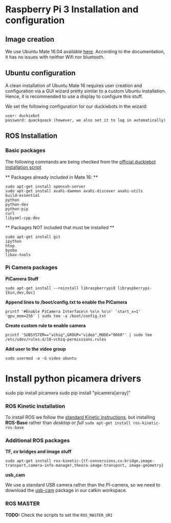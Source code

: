 # Raspberry Pi 3 Installation and configuration

## Image creation
We use Ubuntu Mate 16.04 available [here](https://ubuntu-mate.org/raspberry-pi/). According to the documentation, it has no issues with neither Wifi nor bluetooth.

## Ubuntu configuration
A clean installation of Ubuntu Mate 16 requires user creation and configuration via a GUI wizard pretty similar to a custom Ubuntu installation. Hence, it is recommended to use a display to configure this stuff.

We set the following configuration for our duckiebots in the wizard:

    user: duckiebot
    password: quackquack (however, we also set it to log in automatically)

## ROS Installation
### Basic packages
The following commands are being checked from the [official duckiebot installation script](https://github.com/duckietown/Software/blob/master/setup/duckiebot_img_creation.sh)

** Packages already included in Mate 16: **

    sudo apt-get install openssh-server
    sudo apt-get install avahi-daemon avahi-discover avahi-utils
    build-essential
    python
    python-dev
    python-pip
    curl
    libyaml-cpp-dev
    
** Packages NOT included that must be installed **

    sudo apt-get install git
    ipython
    htop
    byobu
    libav-tools

### Pi Camera packages
**PiCamera Stuff**

    sudo apt-get install --reinstall libraspberrypi0 libraspberrypi-{bin,dev,doc}
**Append lines to /boot/config.txt to enable the PiCamera**

    printf '#Enable PiCamera Interface\n %s\n %s\n' 'start_x=1' 'gpu_mem=256' | sudo tee -a /boot/config.txt
**Create custom rule to enable camera**

    printf 'SUBSYSTEM=="vchiq",GROUP="video",MODE="0660"' | sudo tee /etc/udev/rules.d/10-vchiq-permissions.rules
**Add user to the video group**

    sudo usermod -a -G video ubuntu

# Install python picamera drivers
sudo pip install picamera
sudo pip install "picamera[array]"

### ROS Kinetic installation
To install ROS we follow the [standard Kinetic instructions](http://wiki.ros.org/kinetic/Installation/Ubuntu), but installing **ROS-Base** rather than *desktop* or *full* `sudo apt-get install ros-kinetic-ros-base` 


### Additional ROS packages
**TF, cv bridges and image stuff**
    
    sudo apt-get install ros-kinetic-{tf-conversions,cv-bridge,image-transport,camera-info-manager,theora-image-transport, image-geometry}

**usb_cam**

We use a standard USB camera rather than the PI-camera, so we need to download the [usb-cam](https://github.com/bosch-ros-pkg/usb_cam) package in our catkin workspace.

### ROS MASTER
**TODO:** Check the scripts to set the `ROS_MASTER_URI`

